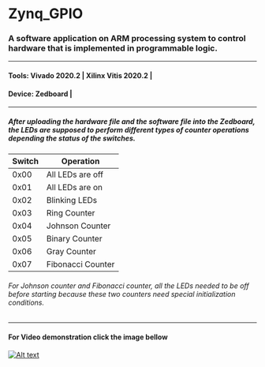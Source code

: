 # Zynq_GPIO
### A software application on ARM processing system to control hardware that is implemented in programmable logic.
-------------------------------------------------------------------------------------------------------------------

#### Tools:  	Vivado 2020.2 | Xilinx Vitis 2020.2 |
#### Device: 	Zedboard                            |
-----------------------------------------------------------------------------------------


##### After uploading the hardware file and the software file into the Zedboard, the LEDs are supposed to perform different types of counter operations depending the status of the switches. 


 | Switch  | Operation |
 | ------------- | ------------- |
 | 0x00  | All LEDs are off  |
 | 0x01  | All LEDs are on  |
 | 0x02  | Blinking LEDs  |
 | 0x03  | Ring Counter  |
 | 0x04  | Johnson Counter |
 | 0x05  | Binary Counter  |
 | 0x06  | Gray Counter  |
 | 0x07  | Fibonacci Counter  |


 ###### For Johnson counter and Fibonacci counter, all the LEDs needed to be off before starting because these two counters need special initialization conditions.
 
------------------------------------------------------------------------------------------------------------------------

#### For Video demonstration click the image bellow
[![Alt text](https://img.youtube.com/vi/9csz9CPS2k8/0.jpg)](https://www.youtube.com/watch?v=9csz9CPS2k8)
